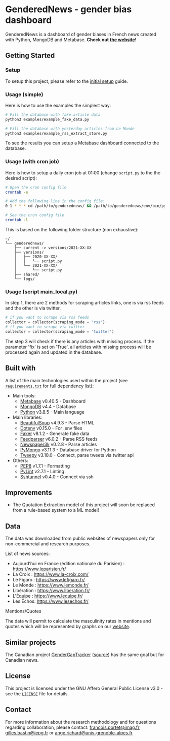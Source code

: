 # GenderedNews - gender bias dashboard

GenderedNews is a dashboard of gender biases in French news created with Python, MongoDB and Metabase. **Check out [the website]()!**

## Getting Started

### Setup

To setup this project, please refer to the [initial setup](https://github.com/getalp/genderednews/wiki/Initial-setup) guide.

### Usage (simple)

Here is how to use the examples the simplest way:

```bash
# Fill the database with fake article data
python3 examples/example_fake_data.py

# Fill the database with yesterday articles from Le Monde
python3 examples/example_rss_extract_store.py
```

To see the results you can setup a Metabase dashboard connected to the database.

### Usage (with cron job)

Here is how to setup a daily cron job at 01:00 (change `script.py` to the the desired script):

```bash
# Open the cron config file
crontab -e

# Add the following line in the config file:
0 1 * * * cd /path/to/genderednews/ && /path/to/genderednews/env/bin/python3 /path/to/genderednews/main_local.py

# See the cron config file
crontab -l
```

This is based on the following folder structure (non exhaustive):

```text
~/
└── genderednews/
    ├── current -> versions/2021-XX-XX
    ├── versions/
    │   ├── 2020-XX-XX/
    │   |   └── script.py
    │   └── 2021-XX-XX/
    │       └── script.py
    ├── shared/
    └── logs/
```

### Usage (script main_local.py)

In step 1, there are 2 methods for scraping articles links, one is via rss feeds and the other is via twitter.

```python
# if you want to scrape via rss feeds
collector = collector(scraping_mode = 'rss')
# if you want to scrape via twitter
collector = collector(scraping_mode = 'twitter')
```

The step 3 will check if there is any articles with missing process. If the parameter 'fix' is set on 'True', all articles with missing process will be processed again and updated in the database.


## Built with

A list of the main technologies used within the project (see [`requirements.txt`](https://gricad-gitlab.univ-grenoble-alpes.fr/getalp/genderednews/-/blob/master/requirements.txt) for full dependency list):

* Main tools:
  * [Metabase](https://www.metabase.com/) v0.40.5 - Dashboard
  * [MongoDB](https://www.mongodb.com/) v4.4 - Database
  * [Python](https://www.python.org/) v3.8.5 - Main language
* Main libraries:
  * [BeautifulSoup](https://www.crummy.com/software/BeautifulSoup/) v4.9.3 - Parse HTML
  * [Dotenv](https://saurabh-kumar.com/python-dotenv/) v0.15.0 - For .env files
  * [Faker](https://faker.readthedocs.io/) v8.1.2 - Generate fake data
  * [Feedparser](https://pythonhosted.org/feedparser/) v6.0.2 - Parse RSS feeds
  * [Newspaper3k](https://newspaper.readthedocs.io/) v0.2.8 - Parse articles
  * [PyMongo](https://pymongo.readthedocs.io/) v3.11.3 - Database driver for Python
  * [Tweepy](https://docs.tweepy.org/en/stable/) v3.10.0 - Connect, parse tweets via twitter api
* Others:
  * [PEP8](https://www.python.org/dev/peps/pep-0008/) v1.7.1 - Formatting
  * [PyLint](https://www.pylint.org/) v2.7.1 - Linting
  * [Sshtunnel](https://github.com/pahaz/sshtunnel/) v0.4.0 - Connect via ssh

## Improvements

- The Quotation Extraction model of this project will soon be replaced from a rule-based system to a ML model!

## Data

The data was downloaded from public websites of newspapers only for non-commercial and research purposes.

List of news sources:

- Aujourd’hui en France (édition nationale du Parisien) : https://www.leparisien.fr/
- La Croix : https://www.la-croix.com/
- Le Figaro : https://www.lefigaro.fr/
- Le Monde : https://www.lemonde.fr/
- Libération : https://www.liberation.fr/
- L'Équipe : https://www.lequipe.fr/
- Les Échos: https://www.lesechos.fr/

Mentions/Quotes

The data will permit to calculate the masculinity rates in mentions and quotes which will be represented by graphs on our [website](https://gendered-news.imag.fr/).

## Similar projects

The Canadian project [GenderGapTracker](https://gendergaptracker.informedopinions.org/) ([source](https://github.com/sfu-discourse-lab/GenderGapTracker/)) has the same goal but for Canadian news.


## License

This project is licensed under the GNU Affero General Public License v3.0 - see the [`LICENSE`](https://github.com/getalp/genderednews/blob/main/LICENSE) file for details.

## Contact

For more information about the research methodology and for questions regarding collaboration, please contact: francois.portet@imag.fr, gilles.bastin@iepg.fr or ange.richard@univ-grenoble-alpes.fr
